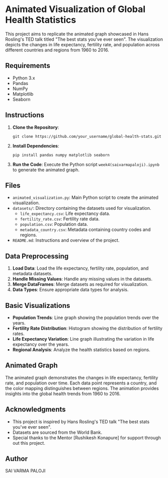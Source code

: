 # Animated Visualization of Global Health Statistics

This project aims to replicate the animated graph showcased in Hans Rosling's TED talk titled "The best stats you've ever seen". The visualization depicts the changes in life expectancy, fertility rate, and population across different countries and regions from 1960 to 2016. 

## Requirements
- Python 3.x
- Pandas
- NumPy
- Matplotlib
- Seaborn

## Instructions
1. **Clone the Repository**: 
   ```
   git clone https://github.com/your_username/global-health-stats.git
   ```
2. **Install Dependencies**: 
   ```
   pip install pandas numpy matplotlib seaborn
   ```
3. **Run the Code**: 
   Execute the Python script `week4(saivarmapaloji).ipynb` to generate the animated graph.

## Files
- `animated_visualization.py`: Main Python script to create the animated visualization.
- `datasets/`: Directory containing the datasets used for visualization.
  - `life_expectancy.csv`: Life expectancy data.
  - `fertility_rate.csv`: Fertility rate data.
  - `population.csv`: Population data.
  - `metadata_country.csv`: Metadata containing country codes and regions.
- `README.md`: Instructions and overview of the project.

## Data Preprocessing
1. **Load Data**: Load the life expectancy, fertility rate, population, and metadata datasets.
2. **Handle Missing Values**: Handle any missing values in the datasets.
3. **Merge DataFrames**: Merge datasets as required for visualization.
4. **Data Types**: Ensure appropriate data types for analysis.

## Basic Visualizations
- **Population Trends**: Line graph showing the population trends over the years.
- **Fertility Rate Distribution**: Histogram showing the distribution of fertility rates.
- **Life Expectancy Variation**: Line graph illustrating the variation in life expectancy over the years.
- **Regional Analysis**: Analyze the health statistics based on regions.

## Animated Graph
The animated graph demonstrates the changes in life expectancy, fertility rate, and population over time. Each data point represents a country, and the color mapping distinguishes between regions. The animation provides insights into the global health trends from 1960 to 2016.

## Acknowledgments
- This project is inspired by Hans Rosling's TED talk "The best stats you've ever seen".
- Datasets are sourced from the World Bank.
- Special thanks to the Mentor [Rushikesh Konapure] for support through out this project.

## Author
SAI VARMA PALOJI

